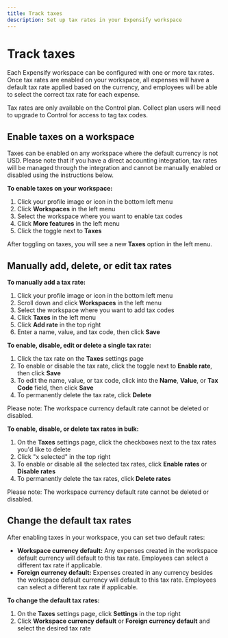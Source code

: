 ```yaml
---
title: Track taxes
description: Set up tax rates in your Expensify workspace
---
```

<div id="new-expensify" markdown="1">

# Track taxes

Each Expensify workspace can be configured with one or more tax rates. Once tax rates are enabled on your workspace, all expenses will have a default tax rate applied based on the currency, and employees will be able to select the correct tax rate for each expense.

Tax rates are only available on the Control plan. Collect plan users will need to upgrade to Control for access to tag tax codes.

## Enable taxes on a workspace

Taxes can be enabled on any workspace where the default currency is not USD. Please note that if you have a direct accounting integration, tax rates will be managed through the integration and cannot be manually enabled or disabled using the instructions below.

**To enable taxes on your workspace:**

1. Click your profile image or icon in the bottom left menu
2. Click **Workspaces** in the left menu
3. Select the workspace where you want to enable tax codes
4. Click **More features** in the left menu
5. Click the toggle next to **Taxes**

After toggling on taxes, you will see a new **Taxes** option in the left menu.

## Manually add, delete, or edit tax rates

**To manually add a tax rate:**

1. Click your profile image or icon in the bottom left menu
2. Scroll down and click **Workspaces** in the left menu
3. Select the workspace where you want to add tax codes
4. Click **Taxes** in the left menu
5. Click **Add rate** in the top right
6. Enter a name, value, and tax code, then click **Save**

**To enable, disable, edit or delete a single tax rate:**

1. Click the tax rate on the **Taxes** settings page
2. To enable or disable the tax rate, click the toggle next to **Enable rate**, then click **Save**
3. To edit the name, value, or tax code, click into the **Name**, **Value**, or **Tax Code** field, then click **Save**
4. To permanently delete the tax rate, click **Delete**

Please note: The workspace currency default rate cannot be deleted or disabled.

**To enable, disable, or delete tax rates in bulk:**

1. On the **Taxes** settings page, click the checkboxes next to the tax rates you'd like to delete
2. Click "x selected" in the top right
3. To enable or disable all the selected tax rates, click **Enable rates** or **Disable rates**
4. To permanently delete the tax rates, click **Delete rates**

Please note: The workspace currency default rate cannot be deleted or disabled.

## Change the default tax rates

After enabling taxes in your workspace, you can set two default rates:

- **Workspace currency default:** Any expenses created in the workspace default currency will default to this tax rate. Employees can select a different tax rate if applicable.
- **Foreign currency default:** Expenses created in any currency besides the workspace default currency will default to this tax rate. Employees can select a different tax rate if applicable.

**To change the default tax rates:**

1. On the **Taxes** settings page, click **Settings** in the top right
2. Click **Workspace currency default** or **Foreign currency default** and select the desired tax rate
